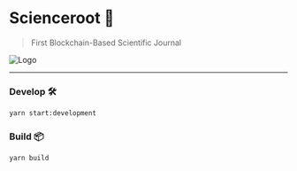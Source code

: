 # Scienceroot 📖
> First Blockchain-Based Scientific Journal

![Logo](https://i.imgur.com/BWHvN1C.png)

---

### Develop 🛠

```bash
yarn start:development
```

### Build 📦

```bash
yarn build
```
